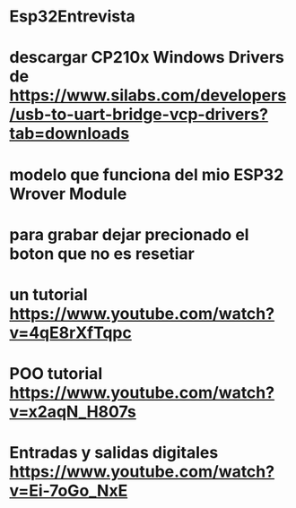 # Esp32Entrevista
# descargar CP210x Windows Drivers de https://www.silabs.com/developers/usb-to-uart-bridge-vcp-drivers?tab=downloads
# modelo que funciona del mio ESP32 Wrover Module
# para grabar dejar precionado el boton que no es resetiar
# un tutorial https://www.youtube.com/watch?v=4qE8rXfTqpc
# POO tutorial https://www.youtube.com/watch?v=x2aqN_H807s
# Entradas y salidas digitales https://www.youtube.com/watch?v=Ei-7oGo_NxE
